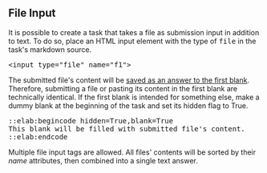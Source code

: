 File Input
----------

It is possible to create a task that takes a file as submission input in addition to
text.  To do so, place an HTML input element with the type of
<tt>file</tt> in the task's markdown source.

<pre>
&lt;input type="file" name="f1"&gt;
</pre>

The submitted file's content will be <u>saved as an answer to the first blank</u>.
Therefore, submitting a file or pasting its content in the first blank are
technically identical.  If the first blank is intended for something else,
make a dummy blank at the beginning of the task and set its hidden flag to True.

<pre>
::elab:begincode hidden=True,blank=True
This blank will be filled with submitted file's content.
::elab:endcode
</pre>

Multiple file input tags are allowed.  All files' contents will be sorted by
their *name* attributes, then combined into a single text answer.
